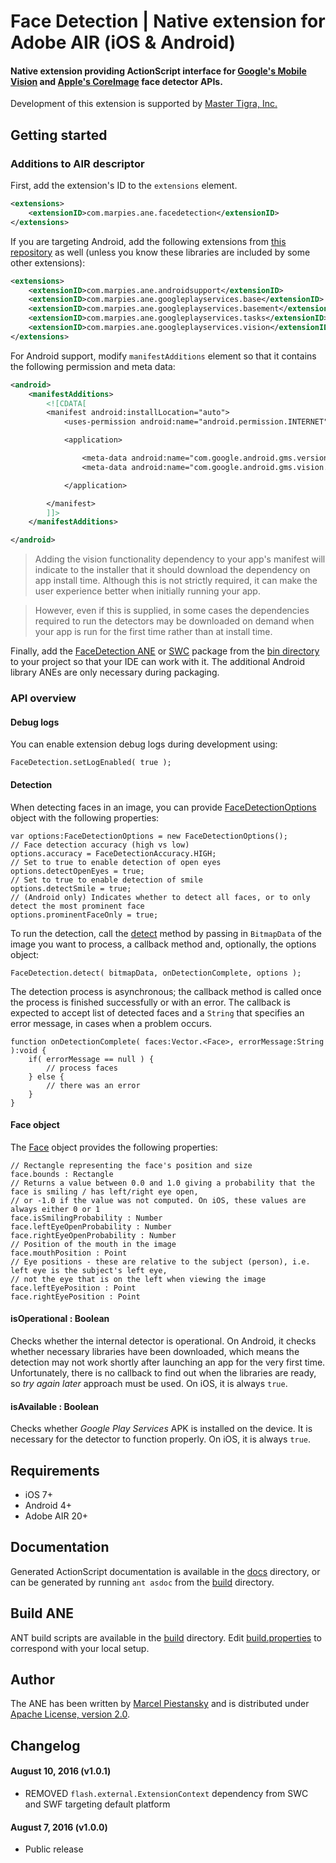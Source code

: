 # Face Detection | Native extension for Adobe AIR (iOS & Android)

#### Native extension providing ActionScript interface for [Google's Mobile Vision](https://developers.google.com/vision/) and [Apple's CoreImage](https://developer.apple.com/library/ios/documentation/CoreImage/Reference/CIDetector_Ref/index.html#//apple_ref/occ/cl/CIDetector) face detector APIs.

Development of this extension is supported by [Master Tigra, Inc.](https://github.com/mastertigra)

## Getting started

### Additions to AIR descriptor

First, add the extension's ID to the `extensions` element.

```xml
<extensions>
    <extensionID>com.marpies.ane.facedetection</extensionID>
</extensions>
```

If you are targeting Android, add the following extensions from [this repository](https://github.com/marpies/android-dependency-anes) as well (unless you know these libraries are included by some other extensions):

```xml
<extensions>
    <extensionID>com.marpies.ane.androidsupport</extensionID>
    <extensionID>com.marpies.ane.googleplayservices.base</extensionID>
    <extensionID>com.marpies.ane.googleplayservices.basement</extensionID>
    <extensionID>com.marpies.ane.googleplayservices.tasks</extensionID>
    <extensionID>com.marpies.ane.googleplayservices.vision</extensionID>
</extensions>
```

For Android support, modify `manifestAdditions` element so that it contains the following permission and meta data:

```xml
<android>
    <manifestAdditions>
        <![CDATA[
        <manifest android:installLocation="auto">
            <uses-permission android:name="android.permission.INTERNET"/>

            <application>

                <meta-data android:name="com.google.android.gms.version" android:value="@integer/google_play_services_version" />
                <meta-data android:name="com.google.android.gms.vision.DEPENDENCIES" android:value="face" />

            </application>

        </manifest>
        ]]>
    </manifestAdditions>

</android>
```

> Adding the vision functionality dependency to your app's manifest will indicate to the installer that it should download the dependency on app install time. Although this is not strictly required, it can make the user experience better when initially running your app.

> However, even if this is supplied, in some cases the dependencies required to run the detectors may be downloaded on demand when your app is run for the first time rather than at install time.

Finally, add the [FaceDetection ANE](bin/com.marpies.ane.facedetection.ane) or [SWC](bin/com.marpies.ane.facedetection.swc) package from the [bin directory](bin/) to your project so that your IDE can work with it. The additional Android library ANEs are only necessary during packaging.

### API overview

#### Debug logs

You can enable extension debug logs during development using:

```as3
FaceDetection.setLogEnabled( true );
```

#### Detection

When detecting faces in an image, you can provide [FaceDetectionOptions](actionscript/src/com/marpies/ane/facedetection/FaceDetectionOptions.as) object with the following properties:

```as3
var options:FaceDetectionOptions = new FaceDetectionOptions();
// Face detection accuracy (high vs low)
options.accuracy = FaceDetectionAccuracy.HIGH;
// Set to true to enable detection of open eyes
options.detectOpenEyes = true;
// Set to true to enable detection of smile
options.detectSmile = true;
// (Android only) Indicates whether to detect all faces, or to only detect the most prominent face
options.prominentFaceOnly = true;
```

To run the detection, call the [detect](actionscript/src/com/marpies/ane/facedetection/FaceDetection.as#L79-L106) method by passing in `BitmapData` of the image you want to process, a callback method and, optionally, the options object:

```as3
FaceDetection.detect( bitmapData, onDetectionComplete, options );
```

The detection process is asynchronous; the callback method is called once the process is finished successfully or with an error. The callback is expected to accept list of detected faces and a `String` that specifies an error message, in cases when a problem occurs.

```as3
function onDetectionComplete( faces:Vector.<Face>, errorMessage:String ):void {
    if( errorMessage == null ) {
        // process faces
    } else {
        // there was an error
    }
}
```

#### Face object

The [Face](actionscript/src/com/marpies/ane/facedetection/Face.as) object provides the following properties:

```as3
// Rectangle representing the face's position and size
face.bounds : Rectangle
// Returns a value between 0.0 and 1.0 giving a probability that the face is smiling / has left/right eye open,
// or -1.0 if the value was not computed. On iOS, these values are always either 0 or 1
face.isSmilingProbability : Number
face.leftEyeOpenProbability : Number
face.rightEyeOpenProbability : Number
// Position of the mouth in the image
face.mouthPosition : Point
// Eye positions - these are relative to the subject (person), i.e. left eye is the subject's left eye,
// not the eye that is on the left when viewing the image
face.leftEyePosition : Point
face.rightEyePosition : Point
```

#### isOperational : Boolean

Checks whether the internal detector is operational. On Android, it checks whether necessary libraries have been downloaded, which means the detection may not work shortly after launching an app for the very first time. Unfortunately, there is no callback to find out when the libraries are ready, so *try again later* approach must be used. On iOS, it is always `true`.

#### isAvailable : Boolean

Checks whether *Google Play Services* APK is installed on the device. It is necessary for the detector to function properly. On iOS, it is always `true`.

## Requirements

* iOS 7+
* Android 4+
* Adobe AIR 20+

## Documentation
Generated ActionScript documentation is available in the [docs](docs/) directory, or can be generated by running `ant asdoc` from the [build](build/) directory.

## Build ANE
ANT build scripts are available in the [build](build/) directory. Edit [build.properties](build/build.properties) to correspond with your local setup.

## Author
The ANE has been written by [Marcel Piestansky](https://twitter.com/marpies) and is distributed under [Apache License, version 2.0](http://www.apache.org/licenses/LICENSE-2.0.html).

## Changelog

#### August 10, 2016 (v1.0.1)

* REMOVED `flash.external.ExtensionContext` dependency from SWC and SWF targeting default platform

#### August 7, 2016 (v1.0.0)

* Public release

